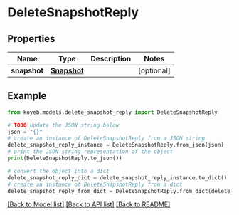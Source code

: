 # DeleteSnapshotReply


## Properties

Name | Type | Description | Notes
------------ | ------------- | ------------- | -------------
**snapshot** | [**Snapshot**](Snapshot.md) |  | [optional] 

## Example

```python
from koyeb.models.delete_snapshot_reply import DeleteSnapshotReply

# TODO update the JSON string below
json = "{}"
# create an instance of DeleteSnapshotReply from a JSON string
delete_snapshot_reply_instance = DeleteSnapshotReply.from_json(json)
# print the JSON string representation of the object
print(DeleteSnapshotReply.to_json())

# convert the object into a dict
delete_snapshot_reply_dict = delete_snapshot_reply_instance.to_dict()
# create an instance of DeleteSnapshotReply from a dict
delete_snapshot_reply_from_dict = DeleteSnapshotReply.from_dict(delete_snapshot_reply_dict)
```
[[Back to Model list]](../README.md#documentation-for-models) [[Back to API list]](../README.md#documentation-for-api-endpoints) [[Back to README]](../README.md)


